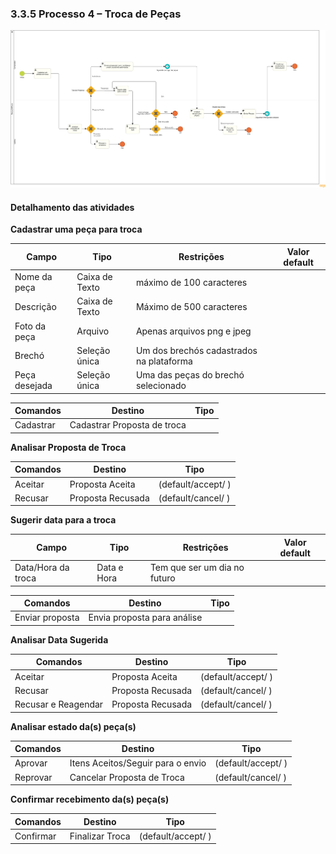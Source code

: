 ### 3.3.5 Processo 4 – Troca de Peças

![Modelo BPMN do Processo de Troca de Peças](images/TrocasDePecas-v2.png "Modelo BPMN do Processo de Troca de Peças.")

#### Detalhamento das atividades

**Cadastrar uma peça para troca**

| **Campo**       | **Tipo**         | **Restrições** | **Valor default** |
| ---             | ---              | ---            | ---               |
| Nome da peça    | Caixa de Texto   | máximo de 100 caracteres |         |
| Descrição       | Caixa de Texto   | Máximo de 500 caracteres |         |
| Foto da peça    | Arquivo          | Apenas arquivos png e jpeg |       |
| Brechó   | Seleção única | Um dos brechós cadastrados na plataforma |   |
| Peça desejada   | Seleção única | Uma das peças do brechó selecionado | |

| **Comandos**         |  **Destino**                   | **Tipo** |
| ---                  | ---                            | ---      |
| Cadastrar            | Cadastrar Proposta de troca  |            |


**Analisar Proposta de Troca**

| **Comandos**         |  **Destino**                   | **Tipo**          |
| ---                  | ---                            | ---               |
| Aceitar | Proposta Aceita  | (default/accept/  )                          |
| Recusar | Proposta Recusada  | (default/cancel/  )                        |

**Sugerir data para a troca**

| **Campo**       | **Tipo**         | **Restrições** | **Valor default** |
| ---             | ---              | ---            | ---               |
| Data/Hora da troca | Data e Hora | Tem que ser um dia no futuro |       |

| **Comandos**         |  **Destino**                   | **Tipo** |
| ---                  | ---                            | ---      |
| Enviar proposta      | Envia proposta para análise  |            |

**Analisar Data Sugerida**

| **Comandos**         |  **Destino**                   | **Tipo**          |
| ---                  | ---                            | ---               |
| Aceitar | Proposta Aceita  | (default/accept/  )                          |
| Recusar | Proposta Recusada  | (default/cancel/  )                        |
| Recusar e Reagendar | Proposta Recusada  | (default/cancel/  )            |

**Analisar estado da(s) peça(s)**

| **Comandos**         |  **Destino**                   | **Tipo**          |
| ---                  | ---                            | ---               |
| Aprovar | Itens Aceitos/Seguir para o envio  | (default/accept/  )        |
| Reprovar | Cancelar Proposta de Troca  | (default/cancel/  )              |

**Confirmar recebimento da(s) peça(s)**

| **Comandos**         |  **Destino**                   | **Tipo**          |
| ---                  | ---                            | ---               |
| Confirmar | Finalizar Troca | (default/accept/  )                         |

